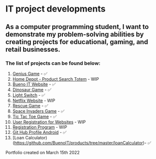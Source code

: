 # IT project developments

## As a computer programming student, I want to demonstrate my problem-solving abilities by creating projects for educational, gaming, and retail businesses.

### The list of projects can be found below:

1. [Genius Game](https://github.com/BuenoIT/products/tree/master/GeniusGame) - ✅
2. [Home Depot - Product Search Totem](https://github.com/BuenoIT/products/tree/master/HomeDepotProductSearch) - WIP
3. [Bueno IT Website](https://github.com/BuenoIT/products/tree/master/buenoITWebsite) - ✅
4. [Dinosaur Game](https://github.com/BuenoIT/products/tree/master/dinosaurGame) - ✅
5. [Light Switch](https://github.com/BuenoIT/products/tree/master/lightSwitch) - ✅
6. [Netflix Website](https://github.com/BuenoIT/products/tree/master/netflixWebsite) - WIP
7. [Rescue Game](https://github.com/BuenoIT/products/tree/master/rescueGame/game1) - ✅
8. [Space Invaders Game](https://github.com/BuenoIT/products/tree/master/spaceInvadersGame) - ✅
9. [Tic Tac Toe Game](https://github.com/BuenoIT/products/tree/master/ticTacToeGame) - ✅
10. [User Registration for Websites](https://github.com/BuenoIT/products/tree/master/websiteUserRegistration) - WIP
11. [Registration Program](https://github.com/BuenoIT/products/tree/master/RegisterProgram) - WIP
12. [Git Hub Profile Android](https://github.com/BuenoIT/products/tree/master/gitHubProfileAndroid) - ✅
13. [Loan Calculator)(https://github.com/BuenoIT/products/tree/master/loanCalculator)- ✅

Portfolio created on March 15th 2022
